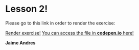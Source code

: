 # Lesson 2!

Please go to this link in order to render the exercise:

[Render exercise!](http://github.ekorre.org/2017-Responsive-Web-Design-Fundamentals/Lesson-2/index.html)
[You can access the file in **codepen.io** here!](https://codepen.io/jaimeandrescatano/pen/zpOdEB)



**Jaime Andres**
